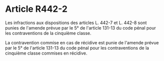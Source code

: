# Article R442-2

Les infractions aux dispositions des articles L. 442-7 et L. 442-8 sont punies de l'amende prévue par le 5° de l'article 131-13 du code pénal pour les contraventions de la cinquième classe.

La contravention commise en cas de récidive est punie de l'amende prévue par le 5° de l'article 131-13 du code pénal pour les contraventions de la cinquième classe commises en récidive.
